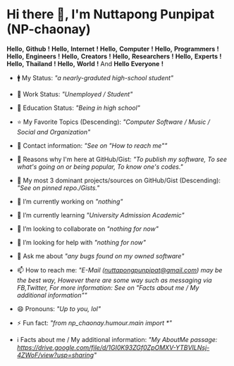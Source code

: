 # Hi there 👋, I'm Nuttapong Punpipat (NP-chaonay)

<!--
**NP-chaonay/NP-chaonay** is a ✨ _special_ ✨ repository because its `README.md` (this file) appears on your GitHub profile.

Here are some ideas to get you started:

- 🔭 I’m currently working on ...
- 🌱 I’m currently learning ...
- 👯 I’m looking to collaborate on ...
- 🤔 I’m looking for help with ...
- 💬 Ask me about ...
- 📫 How to reach me: ...
- 😄 Pronouns: ...
- ⚡ Fun fact: ...
-->

__Hello,__ __Github__ __!__
__Hello,__ __Internet__ __!__
__Hello,__ __Computer__ __!__
__Hello,__ __Programmers__ __!__
__Hello,__ __Engineers__ __!__
__Hello,__ __Creators__ __!__
__Hello,__ __Researchers__ __!__
__Hello,__ __Experts__ __!__
__Hello,__ __Thailand__ __!__
__Hello,__ __World__ __!__
And __Hello__ __Everyone__ __!__

- 🚹️ My Status: _"a nearly-graduted high-school student"_
- 🏢️ Work Status: _"Unemployed / Student"_
- 🏫️ Education Status: _"Being in high school"_
- ⭐️ My Favorite Topics (Descending): _"Computer Software / Music / Social and Organization"_
- 📲️ Contact information: _"See on "How to reach me""_

- 💭️ Reasons why I'm here at GitHub/Gist: _"To publish my software, To see what's going on or being popular, To know one's codes."_
- 💾 My most 3 dominant projects/sources on GitHub/Gist (Descending): _"See on pinned repo./Gists."_

- 🔭 I’m currently working on _"nothing"_
- 🌱 I’m currently learning _"University Admission Academic"_
- 👯 I’m looking to collaborate on _"nothing for now"_
- 🤔 I’m looking for help with _"nothing for now"_
- 💬 Ask me about _"any bugs found on my owned software"_
- 📫 How to reach me: _"E-Mail (nuttapongpunpipat@gmail.com) may be the best way, However there are some way such as messaging via FB,Twitter, For more information: See on "Facts about me / My additional information""_
- 😄 Pronouns: _"Up to you, lol"_
- ⚡ Fun fact: _"from np_chaonay.humour.main import *"_

- ℹ️ Facts about me / My additional information: _"My AboutMe passage: https://drive.google.com/file/d/1GI0K93ZGf0ZpOMXV-YTBVILNsj-4ZWoF/view?usp=sharing"_
